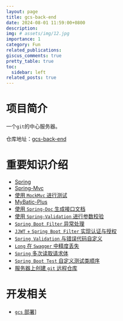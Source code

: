 ```yaml
---
layout: page
title: gcs-back-end
date: 2024-08-01 11:59:00+0800
description:
img: # assets/img/12.jpg
importance: 1
category: Fun
related_publications:
giscus_comments: true
pretty_table: true
toc:
  sidebar: left
related_posts: true
---
```


# 项目简介

一个`git`的中心服务器。

仓库地址：[gcs-back-end](https://github.com/CMIPT/gcs-back-end)

# 重要知识介绍

* [Spring](/blog/2024/spring-intro)
* [Spring-Mvc](/blog/2024/spring-mvc-intro)
* [使用 `MockMvc` 进行测试](/blog/2024/mock-mvc-intro)
* [MyBatic-Plus](/blog/2024/mybatis-plus-intro)
* [使用 `Spring-Doc` 生成接口文档](/blog/2024/spring-doc-intro)
* [使用 `Spring-Validation` 进行参数校验](/blog/2024/spring-validation-intro)
* [`Spring Boot Filter` 异常处理](/blog/2024/exception-handler-intro)
* [`JJWT` + `Spring Boot Filter` 实现认证与授权](/blog/2024/filter-jjwt-intro)
* [`Spring Validation` 与错误代码自定义](/blog/2024/spring-validation-custom-error-code)
* [`Long` 在 `Swagger` 中精度丢失](/blog/2024/long-precision-lost-in-swagger)
* [`Spring` 多次读取请求体](/blog/2024/spring-read-request-body-multiple-times)
* [`Spring Boot Test` 自定义测试类顺序](/blog/2024/spring-boot-test-custom-test-class-order)
* [服务器上创建 `git` 远程仓库](/blog/2024/create-git-remote-repository-on-server)

# 开发相关

* [`gcs` 部署](/blog/2025/gcs-deploy)]
